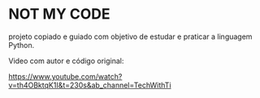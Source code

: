 # NOT MY CODE

projeto copiado e guiado com objetivo de estudar e praticar a linguagem Python.

Video com autor e código original:

<https://www.youtube.com/watch?v=th4OBktqK1I&t=230s&ab_channel=TechWithTi>
